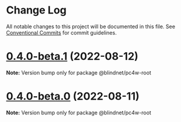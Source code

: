 # Change Log

All notable changes to this project will be documented in this file.
See [Conventional Commits](https://conventionalcommits.org) for commit guidelines.

# [0.4.0-beta.1](https://github.com/blindnet-io/privacy-components-web/compare/v0.4.0-beta.0...v0.4.0-beta.1) (2022-08-12)

**Note:** Version bump only for package @blindnet/pc4w-root





# [0.4.0-beta.0](https://github.com/blindnet-io/privacy-components-web/compare/v0.4.0-alpha.1...v0.4.0-beta.0) (2022-08-11)

**Note:** Version bump only for package @blindnet/pc4w-root

